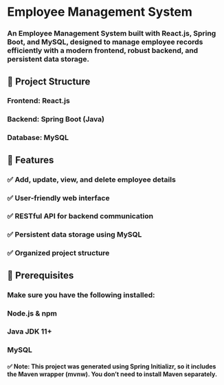 # Employee Management System
###   An Employee Management System built with React.js, Spring Boot, and MySQL, designed to manage employee records efficiently with a modern frontend, robust backend,       and persistent data storage.


## 📂 Project Structure
###          Frontend: React.js

###          Backend: Spring Boot (Java)

###          Database: MySQL


## 🚀 Features
###   ✅ Add, update, view, and delete employee details
###   ✅ User-friendly web interface
###   ✅ RESTful API for backend communication
###   ✅ Persistent data storage using MySQL
###   ✅ Organized project structure


## 📑 Prerequisites
### Make sure you have the following installed:

###  Node.js & npm

###  Java JDK 11+

###  MySQL

#### ✅ Note: This project was generated using Spring Initializr, so it includes the Maven wrapper (mvnw). You don’t need to install Maven separately.




